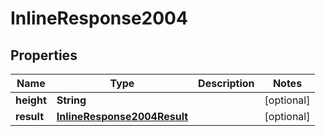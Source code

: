 
# InlineResponse2004

## Properties
Name | Type | Description | Notes
------------ | ------------- | ------------- | -------------
**height** | **String** |  |  [optional]
**result** | [**InlineResponse2004Result**](InlineResponse2004Result.md) |  |  [optional]



